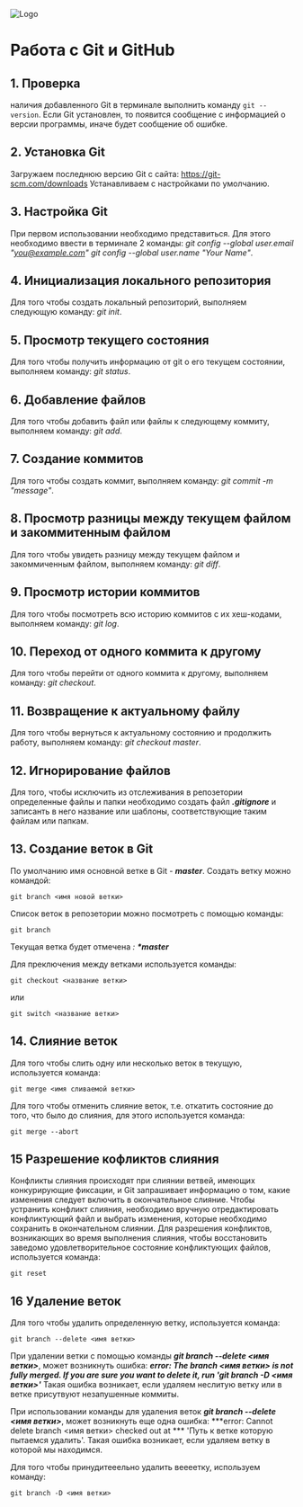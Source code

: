 ![Logo](git.png)
# **Работа с Git и GitHub**

## 1. Проверка 
наличия добавленного Git
 в терминале выполнить команду `git --version`.
 Если Git  установлен, то появится сообщение с информацией о версии программы, иначе будет сообщение об ошибке.

 ## 2. Установка Git
 Загружаем последнюю версию Git c сайта: https://git-scm.com/downloads
 Устанавливаем с настройками по умолчанию.

 ## 3. Настройка Git
  При первом использовании необходимо представиться.
  Для этого необходимо ввести в терминале 2 команды: 
  *git config --global user.email "you@example.com"*
  *git config --global user.name "Your Name"*.


## 4. Инициализация локального репозитория
Для того чтобы создать локальный репозиторий, выполняем следующую команду: *git init*.


  ## 5. Просмотр текущего состояния
  Для того чтобы получить информацию от git о его текущем состоянии, выполняем команду: *git status*.

  ## 6. Добавление файлов
  Для того чтобы добавить файл или файлы к следующему коммиту, выполняем команду: *git add*.

  ## 7. Создание коммитов
  Для того чтобы создать коммит, выполняем команду: *git commit -m "message"*.

  ## 8. Просмотр разницы между текущем файлом и закоммитенным файлом
  Для того чтобы увидеть разницу между текущем файлом и закоммиченным файлом, выполняем команду: *git diff*.

  ## 9. Просмотр истории коммитов
  Для того чтобы посмотреть всю историю коммитов с их хеш-кодами, выполняем команду: *git log*.
  
  ## 10. Переход от одного коммита к другому
  Для того чтобы перейти от одного коммита к другому, выполняем команду: *git checkout*.

  ## 11. Возвращение к актуальному файлу
  Для того чтобы вернуться к актуальному состоянию и продолжить работу, выполняем команду: *git checkout master*.

  ## 12. Игнорирование файлов
  Для того, чтобы исключить из отслеживания в репозетории определенные файлы и папки необходимо создать файл ***.gitignore*** и записанть в него название или шаблоны, соответствующие таким файлам или папкам.
   
  ## 13. Создание веток в Git
  По умолчанию имя основной ветке в Git - ***master***. 
  Создать ветку можно командой:
  ```
  git branch <имя новой ветки>
  ```
  Список веток в репозетории можно посмотреть с помощью команды:
   ```
   git branch
   ```
   Текущая ветка будет отмечена *: **\*master***

   Для преключения между ветками используется команды:
  ```
  git checkout <название ветки>
  ```
  или
  ```
  git switch <название ветки>
  ```
  
## 14. Слияние веток
Для того чтобы слить одну или несколько веток в текущую, используется команда:
```
git merge <имя сливаемой ветки>
```
Для того чтобы отменить слияние веток, т.е. откатить состояние до того, что было до слияния, для этого используется команда:
```
git merge --abort
```
  ## 15 Разрешение кофликтов слияния
  Конфликты слияния происходят при слиянии ветвей, имеющих конкурирующие фиксации, и Git запрашивает информацию о том, какие изменения следует включить в окончательное слияние.
  Чтобы устранить конфликт слияния, необходимо вручную отредактировать конфликтующий файл и выбрать изменения, которые необходимо сохранить в окончательном слиянии.
  Для разрешения конфликтов, возникающих во время выполнения слияния, чтобы восстановить заведомо удовлетворительное состояние конфликтующих файлов, используется команда:
```
git reset
```
  ## 16 Удаление веток
  Для того чтобы удалить определенную ветку, используется команда:
  ```
  git branch --delete <имя ветки>
  ```
  При удалении ветки с помощью команды ***git branch --delete <имя ветки>***, может возникнуть ошибка:
  ***error: The branch <имя ветки> is not fully merged. If you are sure you want to delete it, run 'git branch -D <имя ветки>'***
  Такая ошибка возникает, если удаляем неслитую ветку или в ветке присутвуют незапушенные коммиты.

  При использовании команды для удаления веток ***git branch --delete <имя ветки>***, может возникнуть еще одна ошибка:
  ***error: Cannot delete branch <имя ветки> checked out at *** 'Путь к ветке которую пытаемся удалить'.
  Такая ошибка возникает, если удаляем ветку в которой мы находимся.

  Для того чтобы принудитееельно удалить веееетку, используем команду:
  ```
  git branch -D <имя ветки>
  ```